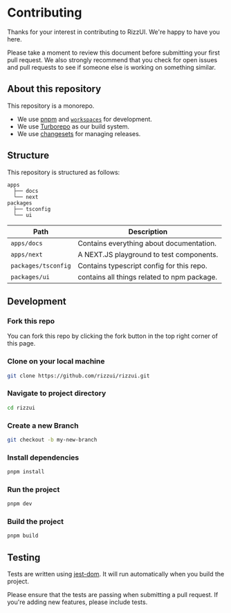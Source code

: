 # Contributing

Thanks for your interest in contributing to RizzUI. We're happy to have you here.

Please take a moment to review this document before submitting your first pull request. We also strongly recommend that you check for open issues and pull requests to see if someone else is working on something similar.

## About this repository

This repository is a monorepo.

- We use [pnpm](https://pnpm.io) and [`workspaces`](https://pnpm.io/workspaces) for development.
- We use [Turborepo](https://turbo.build/repo) as our build system.
- We use [changesets](https://github.com/changesets/changesets) for managing releases.

## Structure

This repository is structured as follows:

```
apps
  ├── docs
  └── next
packages
  ├── tsconfig
  └── ui
```

| Path                | Description                                 |
| ------------------- | ------------------------------------------- |
| `apps/docs`         | Contains everything about documentation.    |
| `apps/next`         | A NEXT.JS playground to test components.    |
| `packages/tsconfig` | Contains typescript config for this repo.   |
| `packages/ui`       | contains all things related to npm package. |

## Development

### Fork this repo

You can fork this repo by clicking the fork button in the top right corner of this page.

### Clone on your local machine

```bash
git clone https://github.com/rizzui/rizzui.git
```

### Navigate to project directory

```bash
cd rizzui
```

### Create a new Branch

```bash
git checkout -b my-new-branch
```

### Install dependencies

```bash
pnpm install
```

### Run the project

```bash
pnpm dev
```

### Build the project

```bash
pnpm build
```

## Testing

Tests are written using [jest-dom](https://www.npmjs.com/package/@testing-library/jest-dom). It will run automatically when you build the project.

Please ensure that the tests are passing when submitting a pull request. If you're adding new features, please include tests.
